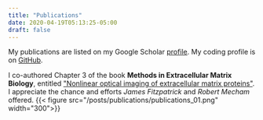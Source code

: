 ```yaml
---
title: "Publications"
date: 2020-04-19T05:13:25-05:00
draft: false
---
```


My publications are listed on my Google Scholar [profile](https://scholar.google.com/citations?user=DtZcXZsAAAAJ). My coding profile is on [GitHub](https://github.com/eufmike).

I co-authored Chapter 3 of the book **Methods in Extracellular Matrix Biology**, entitled ["Nonlinear optical imaging of extracellular matrix proteins"](https://doi.org/10.1016/bs.mcb.2017.08.004). I appreciate the chance and efforts *James Fitzpatrick* and *Robert Mecham* offered. 
{{< figure src="/posts/publications/publications_01.png" width="300">}}




